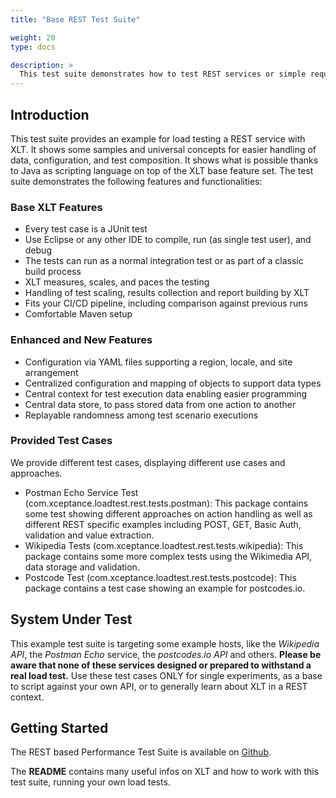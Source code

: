 ```yaml
---
title: "Base REST Test Suite"

weight: 20
type: docs

description: >
  This test suite demonstrates how to test REST services or simple request/response examples.
---
```


## Introduction

This test suite provides an example for load testing a REST service with XLT. It shows some samples and universal concepts for easier handling of data, configuration, and test composition. It shows what is possible thanks to Java as scripting language on top of the XLT base feature set.
The test suite demonstrates the following features and functionalities:

### Base XLT Features

* Every test case is a JUnit test
* Use Eclipse or any other IDE to compile, run (as single test user), and debug
* The tests can run as a normal integration test or as part of a classic build process
* XLT measures, scales, and paces the testing
* Handling of test scaling, results collection and report building by XLT
* Fits your CI/CD pipeline, including comparison against previous runs
* Comfortable Maven setup

### Enhanced and New Features

* Configuration via YAML files supporting a region, locale, and site arrangement
* Centralized configuration and mapping of objects to support data types
* Central context for test execution data enabling easier programming
* Central data store, to pass stored data from one action to another
* Replayable randomness among test scenario executions

### Provided Test Cases

We provide different test cases, displaying different use cases and approaches. 

* Postman Echo Service Test (com.xceptance.loadtest.rest.tests.postman): This package contains some test showing different approaches on action handling as well as different REST specific examples including POST, GET, Basic Auth, validation and value extraction. 
* Wikipedia Tests (com.xceptance.loadtest.rest.tests.wikipedia): This package contains some more complex tests using the Wikimedia API, data storage and validation.
* Postcode Test (com.xceptance.loadtest.rest.tests.postcode): This package contains a test case showing an example for postcodes.io.

## System Under Test

This example test suite is targeting some example hosts, like the _Wikipedia API_, the _Postman Echo_ service, the _postcodes.io API_ and others. 
**Please be aware that none of these services designed or prepared to withstand a real load test.** Use these test cases ONLY for single experiments, as a base to script against your own API, or to generally learn about XLT in a REST context.

## Getting Started

The REST based Performance Test Suite is available on [Github](https://github.com/Xceptance/rest-load-test-suite).

The **README** contains many useful infos on XLT and how to work with this test suite, running your own load tests. 
